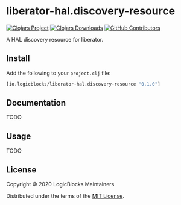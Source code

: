 # liberator-hal.discovery-resource

[![Clojars Project](https://img.shields.io/clojars/v/io.logicblocks/liberator-hal.discovery-resource.svg)](https://clojars.org/io.logicblocks/liberator-hal.discovery-resource)
[![Clojars Downloads](https://img.shields.io/clojars/dt/io.logicblocks/liberator-hal.discovery-resource.svg)](https://clojars.org/io.logicblocks/liberator-hal.discovery-resource)
[![GitHub Contributors](https://img.shields.io/github/contributors-anon/logicblocks/liberator-hal.discovery-resource.svg)](https://github.com/logicblocks/liberator-hal.discovery-resource/graphs/contributors)

A HAL discovery resource for liberator.

## Install

Add the following to your `project.clj` file:

```clj
[io.logicblocks/liberator-hal.discovery-resource "0.1.0"]
```

## Documentation

TODO

## Usage

TODO

## License

Copyright &copy; 2020 LogicBlocks Maintainers

Distributed under the terms of the 
[MIT License](http://opensource.org/licenses/MIT).
